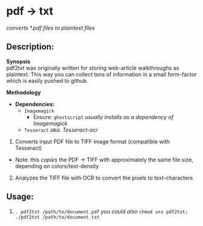 # pdf -> txt  
_converts *.pdf files to plaintext files_  

## Description:  

__Synopsis__  
pdf2txt was originally written for storing web-article walkthroughs as plaintext. This way 
you can collect tons of information in a small form-factor which is easily pushed to github.


__Methodology__  
 - __Dependencies:__  
   - `Imagemagick`  
     - Ensure: `ghostscript` _usually installs as a dependency of Imagemagick_  
   - `Tesseract` _aka. Tesseract-ocr_  

1. Converts input PDF file to TIFF image format (compatible with Tesseract)  
  - Note: this _copies_ the PDF -> TIFF with approximately the same file size, depending on colors/text-density  
2. Analyzes the TIFF file with OCR to convert the pixels to text-characters  

## Usage:  
1. `. pdf2txt /path/to/document.pdf` _you could also_ `chmod u+x pdf2txt; ./pdf2txt /path/to/document.txt`  
